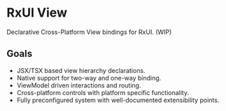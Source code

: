 # RxUI View
Declarative Cross-Platform View bindings for RxUI. (WIP)

## Goals

- JSX/TSX based view hierarchy declarations.
- Native support for two-way and one-way binding.
- ViewModel driven interactions and routing.
- Cross-platform controls with platform specific functionality.
- Fully preconfigured system with well-documented extensibility points.
